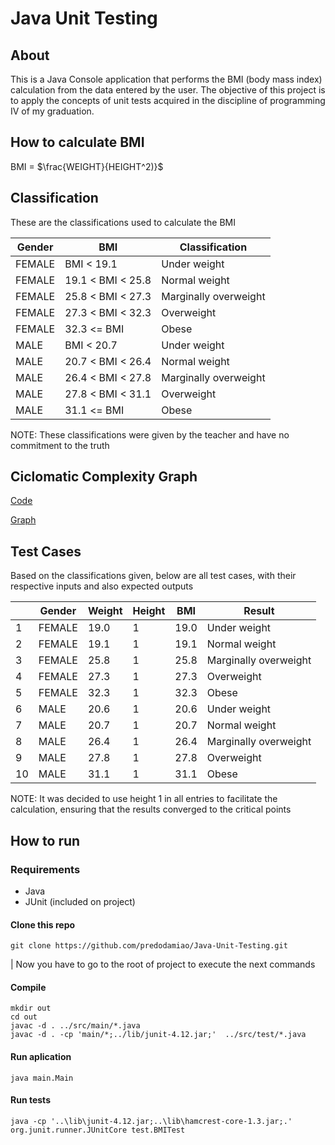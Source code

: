 # Java Unit Testing

## About

This is a Java Console application that performs the BMI (body mass index) calculation from the data entered by the user.
The objective of this project is to apply the concepts of unit tests acquired in the discipline of programming IV of my graduation.

## How to calculate BMI

BMI = $\frac{WEIGHT}{HEIGHT^2)}$

## Classification

These are the classifications used to calculate the BMI


| Gender | BMI               | Classification        |
|--------|-------------------|-----------------------|
| FEMALE | BMI < 19.1        | Under weight          |
| FEMALE | 19.1 < BMI < 25.8 | Normal weight         |
| FEMALE | 25.8 < BMI < 27.3 | Marginally overweight |
| FEMALE | 27.3 < BMI < 32.3 | Overweight            |
| FEMALE | 32.3 <= BMI       | Obese                 |
| MALE   | BMI < 20.7        | Under weight          |
| MALE   | 20.7 < BMI < 26.4 | Normal weight         |
| MALE   | 26.4 < BMI < 27.8 | Marginally overweight |
| MALE   | 27.8 < BMI < 31.1 | Overweight            |
| MALE   | 31.1 <= BMI       | Obese                 |

NOTE: These classifications were given by the teacher and have no commitment to the truth 

## Ciclomatic Complexity Graph
[Code](https://raw.githubusercontent.com/predodamiao/Java-Unit-Testing/main/assets/code.png)

[Graph](https://raw.githubusercontent.com/predodamiao/Java-Unit-Testing/main/assets/graph.png)

## Test Cases

Based on the classifications given, below are all test cases, with their respective inputs and also expected outputs
 
|    | Gender | Weight | Height | BMI  | Result                |
|----|--------|--------|--------|------|-----------------------|
| 1  | FEMALE | 19.0   | 1      | 19.0 | Under weight          |
| 2  | FEMALE | 19.1   | 1      | 19.1 | Normal weight         |
| 3  | FEMALE | 25.8   | 1      | 25.8 | Marginally overweight |
| 4  | FEMALE | 27.3   | 1      | 27.3 | Overweight            |
| 5  | FEMALE | 32.3   | 1      | 32.3 | Obese                 |
| 6  | MALE   | 20.6   | 1      | 20.6 | Under weight          |
| 7  | MALE   | 20.7   | 1      | 20.7 | Normal weight         |
| 8  | MALE   | 26.4   | 1      | 26.4 | Marginally overweight |
| 9  | MALE   | 27.8   | 1      | 27.8 | Overweight            |
| 10 | MALE   | 31.1   | 1      | 31.1 | Obese                 |

NOTE: It was decided to use height 1 in all entries to facilitate the calculation, ensuring that the results converged to the critical points

## How to run


### Requirements

* Java
* JUnit (included on project)

#### Clone this repo

~~~
git clone https://github.com/predodamiao/Java-Unit-Testing.git
~~~

| Now you have to go to the root of project to execute the next commands

#### Compile

~~~
mkdir out
cd out
javac -d . ../src/main/*.java
javac -d . -cp 'main/*;../lib/junit-4.12.jar;'  ../src/test/*.java
~~~



#### Run aplication

~~~
java main.Main
~~~

#### Run tests

~~~
java -cp '..\lib\junit-4.12.jar;..\lib\hamcrest-core-1.3.jar;.' org.junit.runner.JUnitCore test.BMITest
~~~
